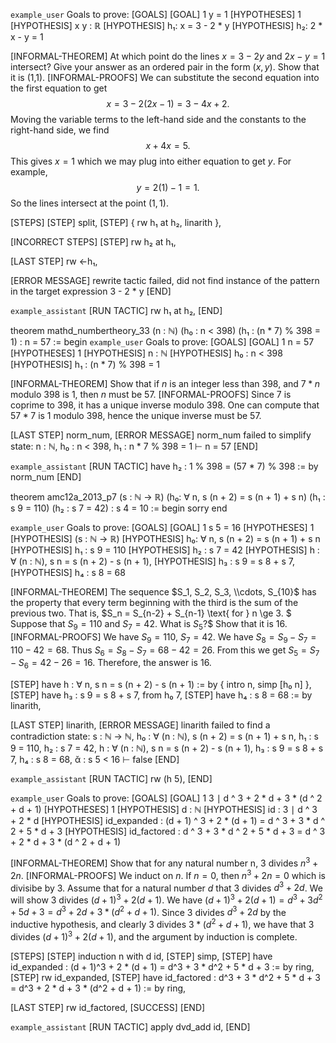 `example_user`
Goals to prove:
[GOALS]
[GOAL] 1
y = 1
[HYPOTHESES] 1
[HYPOTHESIS] x y : ℝ
[HYPOTHESIS] h₁: x = 3 - 2 * y
[HYPOTHESIS] h₂: 2 * x - y = 1

[INFORMAL-THEOREM]
At which point do the lines $x=3-2y$ and $2x-y=1$ intersect? Give your answer as an ordered pair in the form $(x, y).$ Show that it is (1,1).
[INFORMAL-PROOFS]
We can substitute the second equation into the first equation to get $$x=3-2(2x-1)=3-4x+2.$$ Moving the variable terms to the left-hand side and the constants to the right-hand side, we find $$x+4x=5.$$ This gives $x=1$ which we may plug into either equation to get $y$. For example, $$y=2(1)-1=1.$$ So the lines intersect at the point $(1,1)$.

[STEPS]
[STEP] split,
[STEP] {
  rw h₁ at h₂,
  linarith
},

[INCORRECT STEPS]
[STEP] rw h₂ at h₁,

[LAST STEP]
rw ←h₁,

[ERROR MESSAGE]
rewrite tactic failed, did not find instance of the pattern in the target expression
  3 - 2 * y
[END]

`example_assistant`
[RUN TACTIC]
rw h₁ at h₂,
[END]

theorem mathd_numbertheory_33
  (n : ℕ)
  (h₀ : n < 398)
  (h₁ : (n * 7) % 398 = 1) :
  n = 57 :=
begin
`example_user`
Goals to prove:
[GOALS]
[GOAL] 1
n = 57
[HYPOTHESES] 1
[HYPOTHESIS] n : ℕ
[HYPOTHESIS] h₀ : n < 398 
[HYPOTHESIS] h₁ : (n * 7) % 398 = 1


[INFORMAL-THEOREM]
Show that if $n$ is an integer less than 398, and $7 * n$ modulo 398 is 1, then $n$ must be 57. 
[INFORMAL-PROOFS]
Since 7 is coprime to 398, it has a unique inverse modulo 398. One can compute that $57 * 7$ is 1 modulo 398, hence the unique inverse must be 57.


[LAST STEP]
norm_num,
[ERROR MESSAGE]
norm_num failed to simplify
state:
n : ℕ,
h₀ : n < 398,
h₁ : n * 7 % 398 = 1
⊢ n = 57
[END]

`example_assistant`
[RUN TACTIC]
have h₂ : 1 % 398 = (57 * 7) % 398 := by norm_num
[END]

theorem amc12a_2013_p7
  (s : ℕ → ℝ)
  (h₀: ∀ n, s (n + 2) = s (n + 1) + s n)
  (h₁ : s 9 = 110)
  (h₂ : s 7 = 42) :
  s 4 = 10 :=
begin
  sorry
end

`example_user`
Goals to prove:
[GOALS]
[GOAL] 1
s 5 = 16
[HYPOTHESES] 1
[HYPOTHESIS] (s : ℕ → ℝ)
[HYPOTHESIS] h₀: ∀ n, s (n + 2) = s (n + 1) + s n
[HYPOTHESIS] h₁ : s 9 = 110
[HYPOTHESIS] h₂ : s 7 = 42
[HYPOTHESIS] h : ∀ (n : ℕ), s n = s (n + 2) - s (n + 1),
[HYPOTHESIS] h₃ : s 9 = s 8 + s 7,
[HYPOTHESIS] h₄ : s 8 = 68

[INFORMAL-THEOREM]
The sequence $S_1, S_2, S_3, \\cdots, S_{10}$ has the property that every term beginning with the third is the sum of the previous two.  That is, $S_n = S_{n-2} + S_{n-1} \\text{ for } n \\ge 3. $ Suppose that $S_9 = 110$ and $S_7 = 42$.  What is $S_5$?$ Show that it is $16$.
[INFORMAL-PROOFS]
We have $S_9 = 110$, $S_7 = 42$. We have $S_8 = S_9 - S_ 7 = 110 - 42 = 68$. Thus $S_6 = S_8 - S_7 = 68 - 42 = 26$. From this we get $S_5 = S_7 - S_6 = 42 - 26 = 16$. Therefore, the answer is $16$.

[STEP] have h : ∀ n, s n = s (n + 2) - s (n + 1) := by { intro n, simp [h₀ n] }, 
[STEP] have h₃ : s 9 = s 8 + s 7, from h₀ 7,
[STEP] have h₄ : s 8 = 68 := by linarith,


[LAST STEP]
linarith,
[ERROR MESSAGE]
linarith failed to find a contradiction
state:
s : ℕ → ℕ,
h₀ : ∀ (n : ℕ), s (n + 2) = s (n + 1) + s n,
h₁ : s 9 = 110,
h₂ : s 7 = 42,
h : ∀ (n : ℕ), s n = s (n + 2) - s (n + 1),
h₃ : s 9 = s 8 + s 7,
h₄ : s 8 = 68,
ᾰ : s 5 < 16
⊢ false
[END]

`example_assistant`
[RUN TACTIC]
rw (h 5),
[END]

`example_user`
Goals to prove:
[GOALS]
[GOAL] 1
3 ∣ d ^ 3 + 2 * d + 3 * (d ^ 2 + d + 1)
[HYPOTHESES] 1
[HYPOTHESIS] d : ℕ
[HYPOTHESIS] id : 3 ∣ d ^ 3 + 2 * d
[HYPOTHESIS] id_expanded : (d + 1) ^ 3 + 2 * (d + 1) = d ^ 3 + 3 * d ^ 2 + 5 * d + 3
[HYPOTHESIS] id_factored : d ^ 3 + 3 * d ^ 2 + 5 * d + 3 = d ^ 3 + 2 * d + 3 * (d ^ 2 + d + 1)

[INFORMAL-THEOREM] Show that for any natural number n, 3 divides $n^3 + 2n$.
[INFORMAL-PROOFS] We induct on $n$. If $n = 0$, then $n^3 + 2n = 0$ which is divisibe by 3. Assume that for a natural number $d$ that 3 divides $d^3 + 2d$. We will show 3 divides $(d+1)^3 + 2(d+1)$. We have $(d+1)^3 + 2(d+1) = d^3 + 3d^2 + 5d + 3 = d^3 + 2d + 3*(d^2 + d + 1)$. Since 3 divides $d^3 + 2d$ by the inductive hypothesis, and clearly 3 divides $3*(d^2 + d + 1)$, we have that 3 divides $(d+1)^3 + 2(d+1)$, and the argument by induction is complete.

[STEPS]
[STEP] induction n with d id,
[STEP] simp,
[STEP] have id_expanded : (d + 1)^3 + 2 * (d + 1) = d^3 + 3 * d^2 + 5 * d + 3 := by ring,
[STEP] rw id_expanded,
[STEP] have id_factored : d^3 + 3 * d^2 + 5 * d + 3 = d^3 + 2 * d + 3 * (d^2 + d + 1) := by ring,

[LAST STEP]
rw id_factored,
[SUCCESS]
[END]

`example_assistant`
[RUN TACTIC]
  apply dvd_add id,
[END]